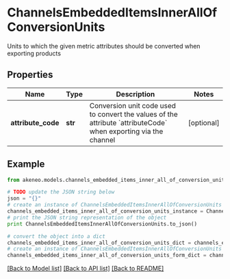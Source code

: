 # ChannelsEmbeddedItemsInnerAllOfConversionUnits

Units to which the given metric attributes should be converted when exporting products

## Properties
Name | Type | Description | Notes
------------ | ------------- | ------------- | -------------
**attribute_code** | **str** | Conversion unit code used to convert the values of the attribute &#x60;attributeCode&#x60; when exporting via the channel | [optional] 

## Example

```python
from akeneo.models.channels_embedded_items_inner_all_of_conversion_units import ChannelsEmbeddedItemsInnerAllOfConversionUnits

# TODO update the JSON string below
json = "{}"
# create an instance of ChannelsEmbeddedItemsInnerAllOfConversionUnits from a JSON string
channels_embedded_items_inner_all_of_conversion_units_instance = ChannelsEmbeddedItemsInnerAllOfConversionUnits.from_json(json)
# print the JSON string representation of the object
print ChannelsEmbeddedItemsInnerAllOfConversionUnits.to_json()

# convert the object into a dict
channels_embedded_items_inner_all_of_conversion_units_dict = channels_embedded_items_inner_all_of_conversion_units_instance.to_dict()
# create an instance of ChannelsEmbeddedItemsInnerAllOfConversionUnits from a dict
channels_embedded_items_inner_all_of_conversion_units_form_dict = channels_embedded_items_inner_all_of_conversion_units.from_dict(channels_embedded_items_inner_all_of_conversion_units_dict)
```
[[Back to Model list]](../README.md#documentation-for-models) [[Back to API list]](../README.md#documentation-for-api-endpoints) [[Back to README]](../README.md)


